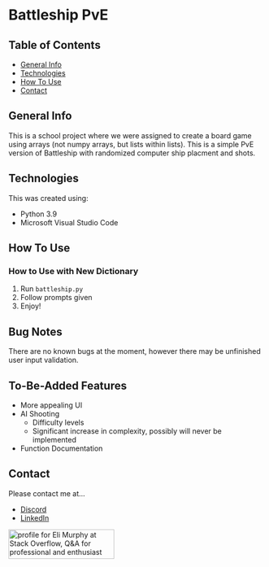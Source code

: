 # Battleship PvE

## Table of Contents
* [General Info](#general-info)
* [Technologies](#technologies)
* [How To Use](#how-to-use)
* [Contact](#contact)

## General Info

This is a school project where we were assigned to create a board game using arrays (not numpy arrays, but lists within lists). This is a simple PvE version of Battleship with randomized computer ship placment and shots. 

## Technologies

This was created using:
* Python 3.9
* Microsoft Visual Studio Code

## How To Use

### How to Use with New Dictionary
1. Run ```battleship.py```
2. Follow prompts given
3. Enjoy!


## Bug Notes
There are no known bugs at the moment, however there may be unfinished user input validation.

## To-Be-Added Features
* More appealing UI
* AI Shooting
  * Difficulty levels
  * Significant increase in complexity, possibly will never be implemented
* Function Documentation 

## Contact

Please contact me at...
* [Discord](discordapp.com/users/364051837923491841)
* [LinkedIn](https://www.linkedin.com/in/eli-murphy-a35b90210/)
<a href="https://stackoverflow.com/users/14735733/eli-murphy">
  <img src="https://stackoverflow.com/users/flair/14735733.png?theme=dark" width="208" height="58" alt="profile for Eli Murphy at Stack Overflow, Q&amp;A for professional and enthusiast programmers" title="profile for Eli Murphy at Stack Overflow, Q&amp;A for professional and enthusiast programmers">
</a>
